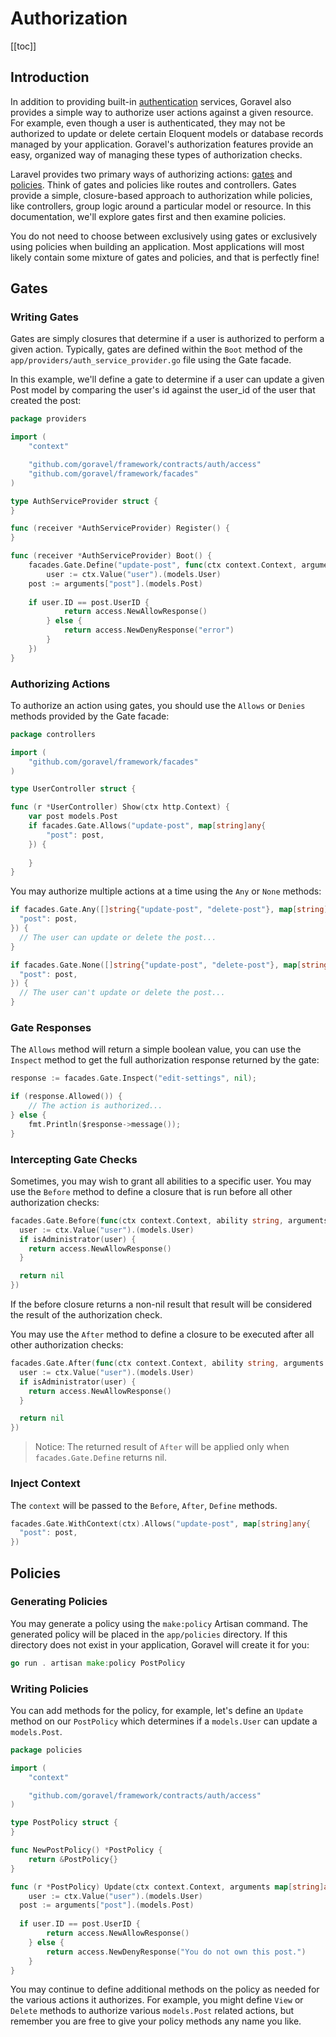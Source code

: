 # Authorization

[[toc]]

## Introduction

In addition to providing built-in [authentication](./authentication.md) services, Goravel also provides a simple way to authorize user actions against a given resource. For example, even though a user is authenticated, they may not be authorized to update or delete certain Eloquent models or database records managed by your application. Goravel's authorization features provide an easy, organized way of managing these types of authorization checks.

Laravel provides two primary ways of authorizing actions: [gates](#Gates) and [policies](#Policies). Think of gates and policies like routes and controllers. Gates provide a simple, closure-based approach to authorization while policies, like controllers, group logic around a particular model or resource. In this documentation, we'll explore gates first and then examine policies.

You do not need to choose between exclusively using gates or exclusively using policies when building an application. Most applications will most likely contain some mixture of gates and policies, and that is perfectly fine!

## Gates

### Writing Gates

Gates are simply closures that determine if a user is authorized to perform a given action. Typically, gates are defined within the `Boot` method of the `app/providers/auth_service_provider.go` file using the Gate facade. 

In this example, we'll define a gate to determine if a user can update a given Post model by comparing the user's id against the user_id of the user that created the post:

```go
package providers

import (
	"context"

	"github.com/goravel/framework/contracts/auth/access"
	"github.com/goravel/framework/facades"
)

type AuthServiceProvider struct {
}

func (receiver *AuthServiceProvider) Register() {
}

func (receiver *AuthServiceProvider) Boot() {
	facades.Gate.Define("update-post", func(ctx context.Context, arguments map[string]any) *access.Response {
		user := ctx.Value("user").(models.User)
    post := arguments["post"].(models.Post)
		
    if user.ID == post.UserID {
			return access.NewAllowResponse()
		} else {
			return access.NewDenyResponse("error")
		}
	})
}
```

### Authorizing Actions

To authorize an action using gates, you should use the `Allows` or `Denies` methods provided by the Gate facade:

```go
package controllers

import (
	"github.com/goravel/framework/facades"
)

type UserController struct {

func (r *UserController) Show(ctx http.Context) {
	var post models.Post
	if facades.Gate.Allows("update-post", map[string]any{
		"post": post,
	}) {
		
	}
}
```

You may authorize multiple actions at a time using the `Any` or `None` methods:

```go
if facades.Gate.Any([]string{"update-post", "delete-post"}, map[string]any{
  "post": post,
}) {
  // The user can update or delete the post...
}

if facades.Gate.None([]string{"update-post", "delete-post"}, map[string]any{
  "post": post,
}) {
  // The user can't update or delete the post...
}
```

### Gate Responses

The `Allows` method will return a simple boolean value, you can use the `Inspect` method to get the full authorization response returned by the gate:

```go
response := facades.Gate.Inspect("edit-settings", nil);

if (response.Allowed()) {
    // The action is authorized...
} else {
    fmt.Println($response->message());
}
```

### Intercepting Gate Checks

Sometimes, you may wish to grant all abilities to a specific user. You may use the `Before` method to define a closure that is run before all other authorization checks:

```go
facades.Gate.Before(func(ctx context.Context, ability string, arguments map[string]any) *access.Response {
  user := ctx.Value("user").(models.User)
  if isAdministrator(user) {
    return access.NewAllowResponse()
  }

  return nil
})
```

If the before closure returns a non-nil result that result will be considered the result of the authorization check.

You may use the `After` method to define a closure to be executed after all other authorization checks:

```go
facades.Gate.After(func(ctx context.Context, ability string, arguments map[string]any, result *access.Response) *access.Response {
  user := ctx.Value("user").(models.User)
  if isAdministrator(user) {
    return access.NewAllowResponse()
  }

  return nil
})
```

> Notice: The returned result of `After` will be applied only when `facades.Gate.Define` returns nil.

### Inject Context

The `context` will be passed to the `Before`, `After`, `Define` methods.

```go
facades.Gate.WithContext(ctx).Allows("update-post", map[string]any{
  "post": post,
})
```

## Policies

### Generating Policies

You may generate a policy using the `make:policy` Artisan command. The generated policy will be placed in the `app/policies` directory. If this directory does not exist in your application, Goravel will create it for you:

```go
go run . artisan make:policy PostPolicy
```

### Writing Policies

You can add methods for the policy, for example, let's define an `Update` method on our `PostPolicy` which determines if a `models.User` can update a `models.Post`.

```go
package policies

import (
	"context"

	"github.com/goravel/framework/contracts/auth/access"
)

type PostPolicy struct {
}

func NewPostPolicy() *PostPolicy {
	return &PostPolicy{}
}

func (r *PostPolicy) Update(ctx context.Context, arguments map[string]any) *access.Response {
	user := ctx.Value("user").(models.User)
  post := arguments["post"].(models.Post)
		
  if user.ID == post.UserID {
		return access.NewAllowResponse()
	} else {
		return access.NewDenyResponse("You do not own this post.")
	}
}
```

You may continue to define additional methods on the policy as needed for the various actions it authorizes. For example, you might define `View` or `Delete` methods to authorize various `models.Post` related actions, but remember you are free to give your policy methods any name you like.